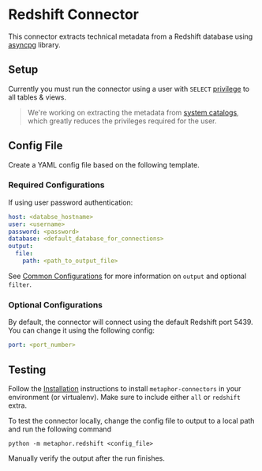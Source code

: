 # Redshift Connector

This connector extracts technical metadata from a Redshift database using [asyncpg](https://github.com/MagicStack/asyncpg) library.

## Setup

Currently you must run the connector using a user with `SELECT` [privilege](https://docs.aws.amazon.com/redshift/latest/dg/r_Privileges.html) to all tables & views.

> We're working on extracting the metadata from [system catalogs](https://docs.aws.amazon.com/redshift/latest/dg/c_intro_catalog_views.html), which greatly reduces the privileges required for the user.

## Config File

Create a YAML config file based on the following template.

### Required Configurations

If using user password authentication:

```yaml
host: <databse_hostname>
user: <username>
password: <password>
database: <default_database_for_connections>
output:
  file:
    path: <path_to_output_file>
```

See [Common Configurations](../common/README.md) for more information on `output` and optional `filter`.

### Optional Configurations

By default, the connector will connect using the default Redshift port 5439. You can change it using the following config:

```yaml
port: <port_number>
```

## Testing

Follow the [Installation](../../README.md) instructions to install `metaphor-connectors` in your environment (or virtualenv). Make sure to include either `all` or `redshift` extra.

To test the connector locally, change the config file to output to a local path and run the following command

```shell
python -m metaphor.redshift <config_file>
```

Manually verify the output after the run finishes.
